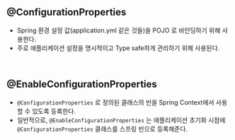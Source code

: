 

@ConfigurationProperties
---
- Spring 환경 설정 값(application.yml 같은 것들)을 POJO 로 바인딩하기 위해 사용한다.
- 주로 애플리케이션 설정을 명시적이고 Type safe하게 관리하기 위해 사용된다.

<br/>

@EnableConfigurationProperties
---
- `@ConfigurationProperties` 로 정의된 클래스의 빈을 Spring Context에서 사용할 수 있도록 등록한다.
- 일반적으로, `@EnableConfigurationProperties` 는 애플리케이션 초기화 시점에 `@ConfigurationProperties` 클래스를 스프링 빈으로 등록해준다.
